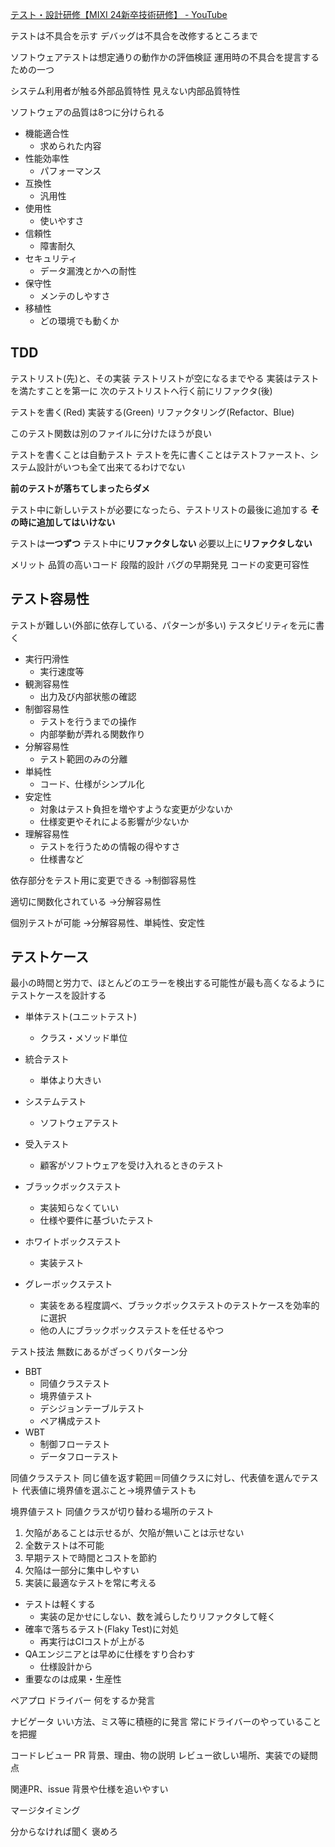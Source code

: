 [テスト・設計研修【MIXI 24新卒技術研修】 - YouTube](https://www.youtube.com/watch?v=Z_W61VpaXKA)

テストは不具合を示す
デバッグは不具合を改修するところまで

ソフトウェアテストは想定通りの動作かの評価検証
運用時の不具合を提言するための一つ

システム利用者が触る外部品質特性
見えない内部品質特性

ソフトウェアの品質は8つに分けられる
- 機能適合性
    - 求められた内容
- 性能効率性
    - パフォーマンス
- 互換性
    - 汎用性
- 使用性
    - 使いやすさ
- 信頼性
    - 障害耐久
- セキュリティ
    - データ漏洩とかへの耐性
- 保守性
    - メンテのしやすさ
- 移植性
    - どの環境でも動くか

## TDD
テストリスト(先)と、その実装
テストリストが空になるまでやる
実装はテストを満たすことを第一に
次のテストリストへ行く前にリファクタ(後)

テストを書く(Red)
実装する(Green)
リファクタリング(Refactor、Blue)

このテスト関数は別のファイルに分けたほうが良い

テストを書くことは自動テスト
テストを先に書くことはテストファースト、システム設計がいつも全て出来てるわけでない

**前のテストが落ちてしまったらダメ**

テスト中に新しいテストが必要になったら、テストリストの最後に追加する
**その時に追加してはいけない**

テストは**一つずつ**
テスト中に**リファクタしない**
必要以上に**リファクタしない**

メリット
品質の高いコード
段階的設計
バグの早期発見
コードの変更可容性

## テスト容易性
テストが難しい(外部に依存している、パターンが多い)
テスタビリティを元に書く

- 実行円滑性
    - 実行速度等
- 観測容易性
    - 出力及び内部状態の確認
- 制御容易性
    - テストを行うまでの操作
    - 内部挙動が弄れる関数作り
- 分解容易性
    - テスト範囲のみの分離
- 単純性
    - コード、仕様がシンプル化
- 安定性
    - 対象はテスト負担を増やすような変更が少ないか
    - 仕様変更やそれによる影響が少ないか
- 理解容易性
    - テストを行うための情報の得やすさ
    - 仕様書など

依存部分をテスト用に変更できる
→制御容易性

適切に関数化されている
→分解容易性

個別テストが可能
→分解容易性、単純性、安定性


## テストケース
最小の時間と労力で、ほとんどのエラーを検出する可能性が最も高くなるように
テストケースを設計する

- 単体テスト(ユニットテスト)
    - クラス・メソッド単位
- 統合テスト
    - 単体より大きい
- システムテスト
    - ソフトウェアテスト
- 受入テスト
    - 顧客がソフトウェアを受け入れるときのテスト

- ブラックボックステスト
    - 実装知らなくていい
    - 仕様や要件に基づいたテスト
- ホワイトボックステスト
    - 実装テスト
- グレーボックステスト
    - 実装をある程度調べ、ブラックボックステストのテストケースを効率的に選択
    - 他の人にブラックボックステストを任せるやつ


テスト技法
無数にあるがざっくりパターン分
- BBT
    - 同値クラステスト
    - 境界値テスト
    - デシジョンテーブルテスト
    - ペア構成テスト
- WBT
    - 制御フローテスト
    - データフローテスト

同値クラステスト
同じ値を返す範囲＝同値クラスに対し、代表値を選んでテスト
代表値に境界値を選ぶこと→境界値テストも

境界値テスト
同値クラスが切り替わる場所のテスト

1. 欠陥があることは示せるが、欠陥が無いことは示せない
2. 全数テストは不可能
3. 早期テストで時間とコストを節約
4. 欠陥は一部分に集中しやすい
5. 実装に最適なテストを常に考える

- テストは軽くする
    - 実装の足かせにしない、数を減らしたりリファクタして軽く
- 確率で落ちるテスト(Flaky Test)に対処
    - 再実行はCIコストが上がる
- QAエンジニアとは早めに仕様をすり合わす
    - 仕様設計から
- 重要なのは成果・生産性

ペアプロ
ドライバー
何をするか発言

ナビゲータ
いい方法、ミス等に積極的に発言
常にドライバーのやっていることを把握

コードレビュー
PR
背景、理由、物の説明
レビュー欲しい場所、実装での疑問点

関連PR、issue
背景や仕様を追いやすい

マージタイミング

分からなければ聞く
褒めろ

